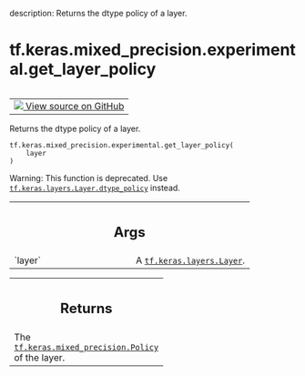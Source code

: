 description: Returns the dtype policy of a layer.

<div itemscope itemtype="http://developers.google.com/ReferenceObject">
<meta itemprop="name" content="tf.keras.mixed_precision.experimental.get_layer_policy" />
<meta itemprop="path" content="Stable" />
</div>

# tf.keras.mixed_precision.experimental.get_layer_policy

<!-- Insert buttons and diff -->

<table class="tfo-notebook-buttons tfo-api nocontent" align="left">
<td>
  <a target="_blank" href="https://github.com/tensorflow/tensorflow/blob/r2.4/tensorflow/python/keras/mixed_precision/get_layer_policy.py#L28-L44">
    <img src="https://www.tensorflow.org/images/GitHub-Mark-32px.png" />
    View source on GitHub
  </a>
</td>
</table>



Returns the dtype policy of a layer.

<pre class="devsite-click-to-copy prettyprint lang-py tfo-signature-link">
<code>tf.keras.mixed_precision.experimental.get_layer_policy(
    layer
)
</code></pre>



<!-- Placeholder for "Used in" -->

Warning: This function is deprecated. Use
<a href="../../../../tf/keras/layers/Layer.md#dtype_policy"><code>tf.keras.layers.Layer.dtype_policy</code></a> instead.

<!-- Tabular view -->
 <table class="responsive fixed orange">
<colgroup><col width="214px"><col></colgroup>
<tr><th colspan="2"><h2 class="add-link">Args</h2></th></tr>

<tr>
<td>
`layer`
</td>
<td>
A <a href="../../../../tf/keras/layers/Layer.md"><code>tf.keras.layers.Layer</code></a>.
</td>
</tr>
</table>



<!-- Tabular view -->
 <table class="responsive fixed orange">
<colgroup><col width="214px"><col></colgroup>
<tr><th colspan="2"><h2 class="add-link">Returns</h2></th></tr>
<tr class="alt">
<td colspan="2">
The <a href="../../../../tf/keras/mixed_precision/Policy.md"><code>tf.keras.mixed_precision.Policy</code></a> of the layer.
</td>
</tr>

</table>

